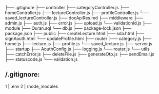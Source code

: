 ├── .gitignore 
├── controller 
    ├── categoryController.js
    ├── homeController.js
    ├── lectureController.js
    ├── profileController.js
    └── saved_lectureController.js
├── docApiRes.md 
├── middleware 
    ├── admin.js
    ├── auth.js
    ├── error.js
    ├── upload.js
    └── validationId.js
├── module 
    ├── Quran.sql
    └── db.js
├── package-lock.json 
├── package.json 
├── public 
    ├── createLecture.html
    ├── sda.html
    ├── signAouth.html
    └── updateProfile.html
├── router 
    ├── category.js
    ├── home.js
    ├── lecture.js
    ├── profile.js
    └── saved_lecture.js
├── server.js 
├── startup 
    ├── AouthConfig.js
    ├── logging.js
    └── router.js
└── utils 
    ├── catchError.js
    ├── deleteFile.js
    ├── generateOtp.js
    ├── sendEmail.js
    ├── statuscode.js
    └── validation.js


/.gitignore: 
--------------------------------------------------------------------------------
1 | .env 
2 | /node_modules 
